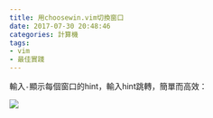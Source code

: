 ```yaml
---
title: 用choosewin.vim切換窗口
date: 2017-07-30 20:48:46
categories: 計算機
tags:
- vim
- 最佳實踐
---
```


輸入`-`顯示每個窗口的hint，輸入hint跳轉，簡單而高效：

![](https://ws2.sinaimg.cn/large/006tKfTcly1fi277jmdyqj30or0gatby.jpg)

